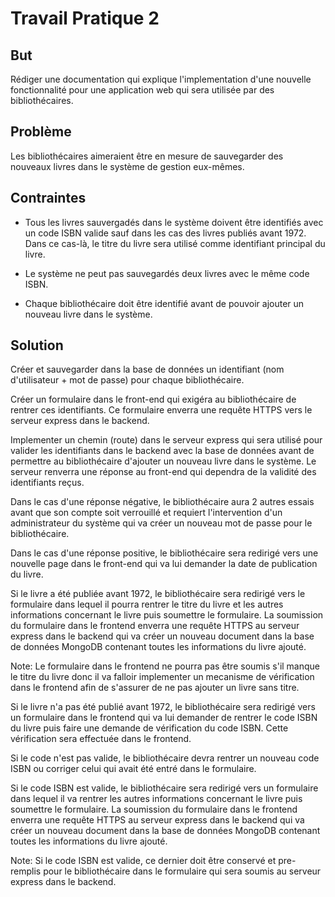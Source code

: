 # Travail Pratique 2

## But

Rédiger une documentation qui explique l'implementation d'une nouvelle fonctionnalité pour une application web qui sera utilisée par des bibliothécaires.

## Problème

Les bibliothécaires aimeraient être en mesure de sauvegarder des nouveaux livres dans le système de gestion eux-mêmes.

## Contraintes

- Tous les livres sauvergadés dans le système doivent être identifiés avec un code ISBN valide sauf dans les cas des livres publiés avant 1972. Dans ce cas-là, le titre du livre sera utilisé comme identifiant principal du livre.

- Le système ne peut pas sauvegardés deux livres avec le même code ISBN.

- Chaque bibliothécaire doit être identifié avant de pouvoir ajouter un nouveau livre dans le système.

## Solution

Créer et sauvegarder dans la base de données un identifiant (nom d'utilisateur + mot de passe) pour chaque bibliothécaire.

Créer un formulaire dans le front-end qui exigéra au bibliothécaire de rentrer ces identifiants. Ce formulaire enverra une requête HTTPS vers le serveur express dans le backend.

Implementer un chemin (route) dans le serveur express qui sera utilisé pour valider les identifiants dans le backend avec la base de données avant de permettre au bibliothécaire d'ajouter un nouveau livre dans le système. Le serveur renverra une réponse au front-end qui dependra de la validité des identifiants reçus.

Dans le cas d'une réponse négative, le bibliothécaire aura 2 autres essais avant que son compte soit verrouillé et requiert l'intervention d'un administrateur du système qui va créer un nouveau mot de passe pour le bibliothécaire.

Dans le cas d'une réponse positive, le bibliothécaire sera redirigé vers une nouvelle page dans le front-end qui va lui demander la date de publication du livre.

Si le livre a été publiée avant 1972, le bibliothécaire sera redirigé vers le formulaire dans lequel il pourra rentrer le titre du livre et les autres informations concernant le livre puis soumettre le formulaire. La soumission du formulaire dans le frontend enverra une requête HTTPS au serveur express dans le backend qui va créer un nouveau document dans la base de données MongoDB contenant toutes les informations du livre ajouté.

Note: Le formulaire dans le frontend ne pourra pas être soumis s'il manque le titre du livre donc il va falloir implementer un mecanisme de vérification dans le frontend afin de s'assurer de ne pas ajouter un livre sans titre.

Si le livre n'a pas été publié avant 1972, le bibliothécaire sera redirigé vers un formulaire dans le frontend qui va lui demander de rentrer le code ISBN du livre puis faire une demande de vérification du code ISBN. Cette vérification sera effectuée dans le frontend.

Si le code n'est pas valide, le bibliothécaire devra rentrer un nouveau code ISBN ou corriger celui qui avait été entré dans le formulaire.

Si le code ISBN est valide, le bibliothécaire sera redirigé vers un formulaire dans lequel il va rentrer les autres informations concernant le livre puis soumettre le formulaire. La soumission du formulaire dans le frontend enverra une requête HTTPS au serveur express dans le backend qui va créer un nouveau document dans la base de données MongoDB contenant toutes les informations du livre ajouté.

Note: Si le code ISBN est valide, ce dernier doit être conservé et pre-remplis pour le bibliothécaire dans le formulaire qui sera soumis au serveur express dans le backend.

